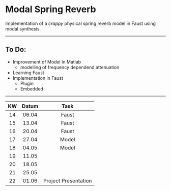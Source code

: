 # Modal Spring Reverb

Implementation of a *crappy* physical spring reverb model in Faust using modal synthesis.

---

## To Do:

* Improvement of Model in Matlab
   * modelling of frequency dependend attenuation 
* Learning Faust
* Implementation in Faust
   * Plugin
   * Embedded

---

| KW | Datum  | Task         |
|:-: | :-:	  | :-:	         |
| 14 | 06.04 	| Faust  	     |
| 15 | 13.04  | Faust 	     |
| 16 | 20.04  | Faust 	     |
| 17 | 27.04  | Model  	     |
| 18 | 04.05  | Model  	     |
| 19 | 11.05  |   	         |
| 20 | 18.05  |   	         |   
| 21 | 25.05  |   	         |
| 22 | 01.06  | Project Presentation |
